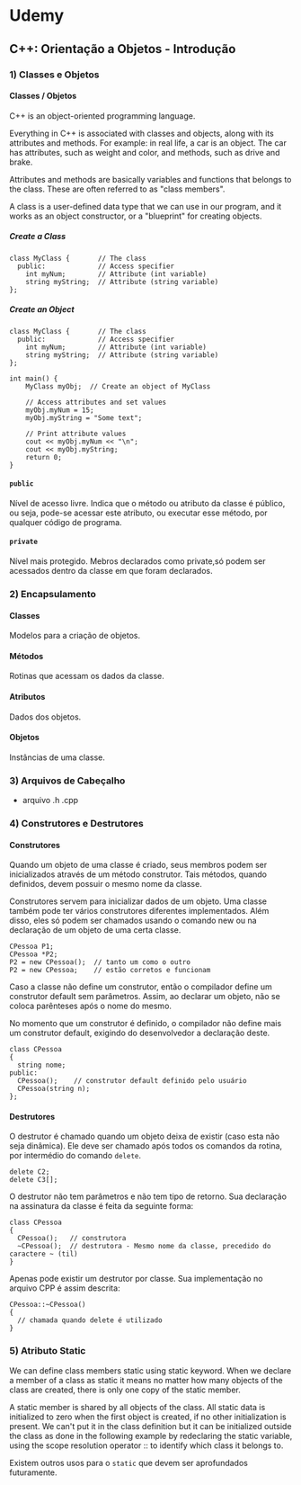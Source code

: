 # Udemy

## C++: Orientação a Objetos - Introdução 

### 1) Classes e Objetos 

#### Classes / Objetos 

C++ is an object-oriented programming language.

Everything in C++ is associated with classes and objects, along with its attributes and methods. For example: in real life, a car is an object. The car has attributes, such as weight and color, and methods, such as drive and brake.

Attributes and methods are basically variables and functions that belongs to the class. These are often referred to as "class members".

A class is a user-defined data type that we can use in our program, and it works as an object constructor, or a "blueprint" for creating objects.

##### Create a Class

```
class MyClass {       // The class
  public:             // Access specifier
    int myNum;        // Attribute (int variable)
    string myString;  // Attribute (string variable)
};
```

##### Create an Object 

```
class MyClass {       // The class
  public:             // Access specifier
    int myNum;        // Attribute (int variable)
    string myString;  // Attribute (string variable)
};

int main() {
    MyClass myObj;  // Create an object of MyClass

    // Access attributes and set values
    myObj.myNum = 15; 
    myObj.myString = "Some text";

    // Print attribute values
    cout << myObj.myNum << "\n";
    cout << myObj.myString;
    return 0;
}
```

#### ```public```

Nível de acesso livre. Indica que o método ou atributo da classe é público, ou seja, pode-se acessar este atributo, ou executar esse método, por qualquer código de programa. 

#### ```private```

Nível mais protegido. Mebros declarados como private,só podem ser acessados dentro da classe em que foram declarados. 

### 2) Encapsulamento

#### Classes

Modelos para a criação de objetos.

#### Métodos

Rotinas que acessam os dados da classe.

#### Atributos 

Dados dos objetos.

#### Objetos 

Instâncias de uma classe.

### 3) Arquivos de Cabeçalho

- arquivo .h .cpp 

### 4) Construtores e Destrutores 

#### Construtores

Quando um objeto de uma classe é criado, seus membros podem ser inicializados através de um método construtor. Tais métodos, quando definidos, devem possuir o mesmo nome da classe.

Construtores servem para inicializar dados de um objeto. Uma classe também pode ter vários construtores diferentes implementados. Além disso, eles só podem ser chamados usando o comando new ou na declaração de um objeto de uma certa classe.
```
CPessoa P1;
CPessoa *P2;
P2 = new CPessoa();  // tanto um como o outro
P2 = new CPessoa;    // estão corretos e funcionam
```
Caso a classe não define um construtor, então o compilador define um construtor default sem parâmetros. Assim, ao declarar um objeto, não se coloca parênteses após o nome do mesmo.

No momento que um construtor é definido, o compilador não define mais um construtor default, exigindo do desenvolvedor a declaração deste.
```
class CPessoa
{
  string nome;
public:
  CPessoa();    // construtor default definido pelo usuário
  CPessoa(string n);
};
```

#### Destrutores 

O destrutor é chamado quando um objeto deixa de existir (caso esta não seja dinâmica). Ele deve ser chamado após todos os comandos da rotina, por intermédio do comando ```delete```.
```
delete C2;
delete C3[];
```
O destrutor não tem parâmetros e não tem tipo de retorno. Sua declaração na assinatura da classe é feita da seguinte forma:
```
class CPessoa
{
  CPessoa();   // construtora
  ~CPessoa();  // destrutora - Mesmo nome da classe, precedido do caractere ~ (til)
}
```

Apenas pode existir um destrutor por classe. Sua implementação no arquivo CPP é assim descrita:
```
CPessoa::~CPessoa()
{
  // chamada quando delete é utilizado
}
```

### 5) Atributo Static

We can define class members static using static keyword. When we declare a member of a class as static it means no matter how many objects of the class are created, there is only one copy of the static member.

A static member is shared by all objects of the class. All static data is initialized to zero when the first object is created, if no other initialization is present. We can't put it in the class definition but it can be initialized outside the class as done in the following example by redeclaring the static variable, using the scope resolution operator :: to identify which class it belongs to.

Existem outros usos para o ```static``` que devem ser aprofundados futuramente. 